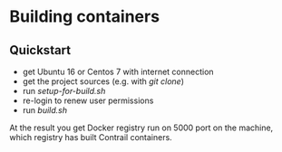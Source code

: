 # Building containers

## Quickstart
* get Ubuntu 16 or Centos 7 with internet connection
* get the project sources (e.g. with *git clone*)
* run *setup-for-build.sh*
* re-login to renew user permissions
* run *build.sh*

At the result you get Docker registry run on 5000 port on the machine, which registry has built Contrail containers.
